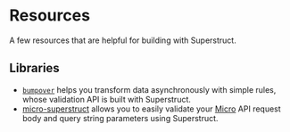# Resources

A few resources that are helpful for building with Superstruct.

## Libraries

- [`bumpover`](https://github.com/doodlewind/bumpover) helps you transform data asynchronously with simple rules, whose validation API is built with Superstruct.
- [micro-superstruct](https://github.com/brandon93s/micro-superstruct) allows you to easily validate your [Micro](https://github.com/zeit/micro) API request body and query string parameters using Superstruct.
